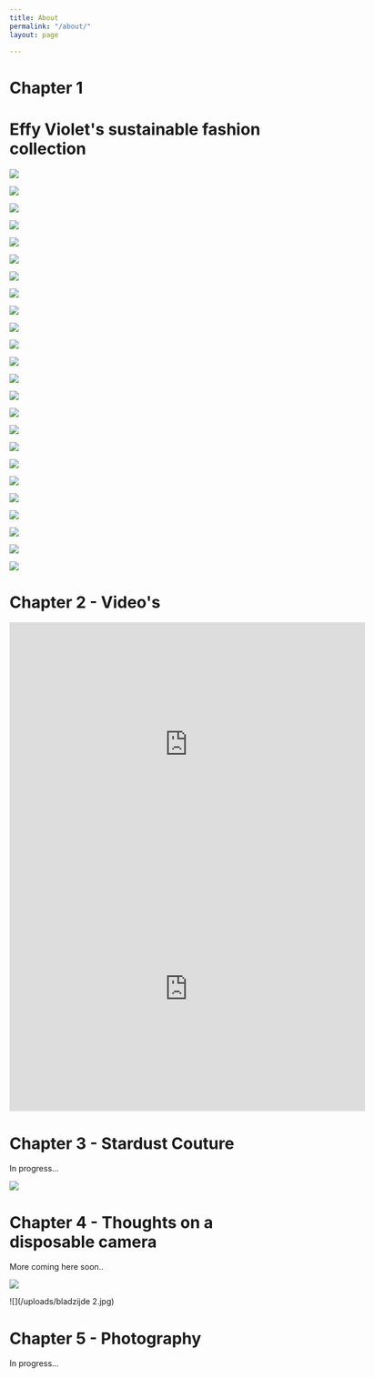 ```yaml
---
title: About
permalink: "/about/"
layout: page

---
```

# Chapter 1 

# Effy Violet's sustainable fashion collection

![](/uploads/00.jpg)

![](/uploads/01.jpg)

![](/uploads/02.jpg)

![](/uploads/03.jpg)

![](/uploads/04.jpg)

![](/uploads/05.jpg)

![](/uploads/06.jpg)

![](/uploads/07.jpg)

![](/uploads/08.jpg)

![](/uploads/09.jpg)

![](/uploads/10.jpg)

![](/uploads/11.jpg)

![](/uploads/12.jpg)

![](/uploads/13.jpg)

![](/uploads/14.jpg)

![](/uploads/15.jpg)

![](/uploads/16.jpg)

![](/uploads/17.jpg)

![](/uploads/18.jpg)

![](/uploads/19.jpg)

![](/uploads/20.jpg)

![](/uploads/21.jpg)

![](/uploads/22.jpg)

![](/uploads/23.jpg)

# Chapter 2 - Video's

<iframe src="https://genero.com/watch-video/39811/embed/" width="625" height="430" frameborder="0" allowfullscreen><p>Your browser does not support iframes.</p></iframe>

<iframe src="https://genero.com/watch-video/40037/embed/" width="625" height="430" frameborder="0" allowfullscreen><p>Your browser does not support iframes.</p></iframe>

# Chapter 3 - Stardust Couture

In progress...

![](/uploads/Stardust_Couture_cover-1.jpg)

# Chapter 4 - Thoughts on a disposable camera

More coming here soon..

![](/uploads/fotoboekje.jpg)

![](/uploads/bladzijde 2.jpg)

# Chapter 5 - Photography

In progress...